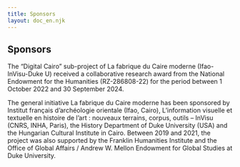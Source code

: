 ```yaml
---
title: Sponsors
layout: doc_en.njk
---
```


## Sponsors

The “Digital Cairo” sub-project of La fabrique du Caire moderne (Ifao-InVisu-Duke U) received a collaborative research award from the National Endowment for the Humanities (RZ-286808-22) for the period between 1 October 2022 and 30 September 2024. 

The general initiative La fabrique du Caire moderne has been sponsored by Institut français d’archéologie orientale (Ifao, Cairo), L’information visuelle et textuelle en histoire de l’art : nouveaux terrains, corpus, outils – InVisu (CNRS, INHA, Paris), the History Department of Duke University (USA) and the Hungarian Cultural Institute in Cairo. Between 2019 and 2021, the project was also supported by the Franklin Humanities Institute and the Office of Global Affairs / Andrew W. Mellon Endowment for Global Studies at Duke University.
